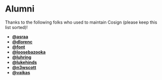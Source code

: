 # Alumni

Thanks to the following folks who used to maintain Cosign (please keep this
list sorted)!

- [**@asraa**](https://github.com/asraa)
- [**@dlorenc**](https://github.com/dlorenc)
- [**@font**](https://github.com/font)
- [**@loosebazooka**](https://github.com/loosebazooka)
- [**@luhring**](https://github.com/luhring)
- [**@lukehinds**](https://github.com/lukehinds)
- [**@n3wscott**](https://github.com/n3wscott)
- [**@vaikas**](https://github.com/vaikas)
